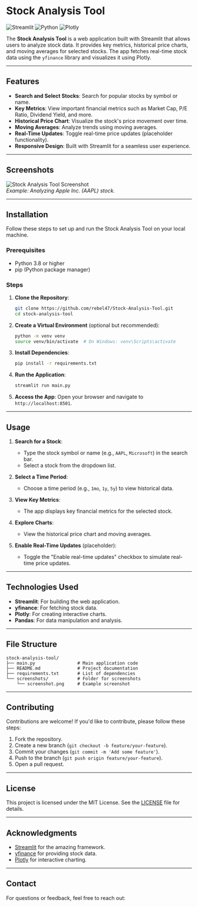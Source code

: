 
# Stock Analysis Tool

![Streamlit](https://img.shields.io/badge/Streamlit-FF4B4B?style=for-the-badge&logo=Streamlit&logoColor=white)
![Python](https://img.shields.io/badge/Python-3776AB?style=for-the-badge&logo=python&logoColor=white)
![Plotly](https://img.shields.io/badge/Plotly-3F4F75?style=for-the-badge&logo=plotly&logoColor=white)

The **Stock Analysis Tool** is a web application built with Streamlit that allows users to analyze stock data. It provides key metrics, historical price charts, and moving averages for selected stocks. The app fetches real-time stock data using the `yfinance` library and visualizes it using Plotly.

---

## Features

- **Search and Select Stocks**: Search for popular stocks by symbol or name.
- **Key Metrics**: View important financial metrics such as Market Cap, P/E Ratio, Dividend Yield, and more.
- **Historical Price Chart**: Visualize the stock's price movement over time.
- **Moving Averages**: Analyze trends using moving averages.
- **Real-Time Updates**: Toggle real-time price updates (placeholder functionality).
- **Responsive Design**: Built with Streamlit for a seamless user experience.

---

## Screenshots

![Stock Analysis Tool Screenshot](screenshots/screenshot.png)  
*Example: Analyzing Apple Inc. (AAPL) stock.*

---

## Installation

Follow these steps to set up and run the Stock Analysis Tool on your local machine.

### Prerequisites

- Python 3.8 or higher
- pip (Python package manager)

### Steps

1. **Clone the Repository**:
   ```bash
   git clone https://github.com/rebel47/Stock-Analysis-Tool.git
   cd stock-analysis-tool
   ```

2. **Create a Virtual Environment** (optional but recommended):
   ```bash
   python -m venv venv
   source venv/bin/activate  # On Windows: venv\Scripts\activate
   ```

3. **Install Dependencies**:
   ```bash
   pip install -r requirements.txt
   ```

4. **Run the Application**:
   ```bash
   streamlit run main.py
   ```

5. **Access the App**:
   Open your browser and navigate to `http://localhost:8501`.

---

## Usage

1. **Search for a Stock**:
   - Type the stock symbol or name (e.g., `AAPL`, `Microsoft`) in the search bar.
   - Select a stock from the dropdown list.

2. **Select a Time Period**:
   - Choose a time period (e.g., `1mo`, `1y`, `5y`) to view historical data.

3. **View Key Metrics**:
   - The app displays key financial metrics for the selected stock.

4. **Explore Charts**:
   - View the historical price chart and moving averages.

5. **Enable Real-Time Updates** (placeholder):
   - Toggle the "Enable real-time updates" checkbox to simulate real-time price updates.

---

## Technologies Used

- **Streamlit**: For building the web application.
- **yfinance**: For fetching stock data.
- **Plotly**: For creating interactive charts.
- **Pandas**: For data manipulation and analysis.

---

## File Structure

```
stock-analysis-tool/
├── main.py                # Main application code
├── README.md              # Project documentation
├── requirements.txt       # List of dependencies
└── screenshots/           # Folder for screenshots
    └── screenshot.png     # Example screenshot
```

---

## Contributing

Contributions are welcome! If you'd like to contribute, please follow these steps:

1. Fork the repository.
2. Create a new branch (`git checkout -b feature/your-feature`).
3. Commit your changes (`git commit -m 'Add some feature'`).
4. Push to the branch (`git push origin feature/your-feature`).
5. Open a pull request.

---

## License

This project is licensed under the MIT License. See the [LICENSE](LICENSE) file for details.

---

## Acknowledgments

- [Streamlit](https://streamlit.io/) for the amazing framework.
- [yfinance](https://pypi.org/project/yfinance/) for providing stock data.
- [Plotly](https://plotly.com/) for interactive charting.

---

## Contact

For questions or feedback, feel free to reach out:

